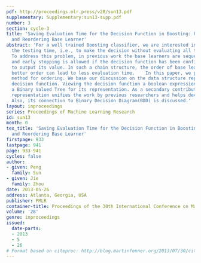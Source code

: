 ```yaml
---
pdf: http://proceedings.mlr.press/v28/sun13.pdf
supplementary: Supplementary:sun13-supp.pdf
number: 3
section: cycle-3
title: 'Saving Evaluation Time for the Decision Function in Boosting: Representation
  and Reordering Base Learner'
abstract: 'For a well trained Boosting classifier, we are interested in how to save
  the testing time, i.e., to make the decision without evaluating all the base learners.
  To address this problem, in previous work the base learners are sequentially calculated
  and early stopping is allowed if the decision function has been confident enough
  to output its value. In such a chain structure, the order of base learners is critical:
  better order can lead to less evaluation time.    In this paper, we present a novel
  method for ordering. We base our discussion on the data structure representing Boosting’s
  decision function. Viewing the decision function a boolean expression, we propose
  a Binary Valued Tree for its representation. As a secondary contribution, such a
  representation unifies the work by previous researchers and helps devise new representation.
  Also, its connection to Binary Decision Diagram(BDD) is discussed.'
layout: inproceedings
series: Proceedings of Machine Learning Research
id: sun13
month: 0
tex_title: 'Saving Evaluation Time for the Decision Function in Boosting: Representation
  and Reordering Base Learner'
firstpage: 933
lastpage: 941
page: 933-941
cycles: false
author:
- given: Peng
  family: Sun
- given: Jie
  family: Zhou
date: 2013-05-26
address: Atlanta, Georgia, USA
publisher: PMLR
container-title: Proceedings of the 30th International Conference on Machine Learning
volume: '28'
genre: inproceedings
issued:
  date-parts:
  - 2013
  - 5
  - 26
# Format based on citeproc: http://blog.martinfenner.org/2013/07/30/citeproc-yaml-for-bibliographies/
---
```

